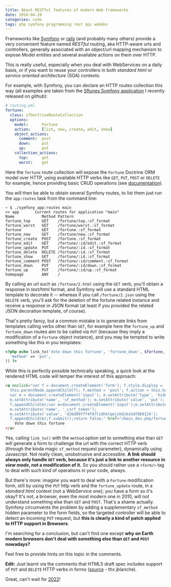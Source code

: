 ```yaml
---
title: About RESTful features of modern Web frameworks
date: 2010-04-28
categories: code
tags: php symfony programming rest api webdev
---
```


Frameworks like [Symfony](http://www.symfony-project.org/) or [rails](http://rubyonrails.org/) (and probably many others) provide a very convenient feature named *RESTful* routing, aka HTTP-aware urls and controllers, generally associated with an object/url mapping mechanism to expose Model entities and several available actions on them over HTTP.

This is really useful, especially when you deal with WebServices on a daily basis, or if you want to reuse your controllers in both *standard html* or *service oriented architecture* (SOA) contexts.

For example, with Symfony, you can declare an HTTP routes collection this way (all examples are taken from the [Sftunes Symfony application](http://github.com/n1k0/sftunes) I recently released on *github*):

```yaml
# routing.yml
fortune:
  class: sfDoctrineRouteCollection
  options:
    model:      Fortune
    action:     [list, new, create, edit, show]
    object_actions:
      comment:  post
      down:     put
      up:       put
    collection_actions:
      top:      get
      worst:    get
```

Here the `fortune` route collection will expose the `Fortune` Doctrine ORM model over HTTP, using available HTTP verbs like `GET`, `PUT`, `POST` or `DELETE` for example, hence providing basic CRUD operations (see [documentation](http://www.symfony-project.org/reference/1_4/en/10-Routing#chapter_10_sfroutecollection)).

You will then be able to obtain several Symfony routes, to list them just run the `app:routes` task from the command line:

    ~ $ ./symfony app:routes main
    >> app       Current routes for application "main"
    Name            Method Pattern
    fortune_top     GET    /fortune/top.:sf_format
    fortune_worst   GET    /fortune/worst.:sf_format
    fortune         GET    /fortune.:sf_format
    fortune_new     GET    /fortune/new.:sf_format
    fortune_create  POST   /fortune.:sf_format
    fortune_edit    GET    /fortune/:id/edit.:sf_format
    fortune_update  PUT    /fortune/:id.:sf_format
    fortune_delete  DELETE /fortune/:id.:sf_format
    fortune_show    GET    /fortune/:id.:sf_format
    fortune_comment POST   /fortune/:id/comment.:sf_format
    fortune_down    PUT    /fortune/:id/down.:sf_format
    fortune_up      PUT    /fortune/:id/up.:sf_format
    homepage        ANY    /

By calling an url such as `/fortune/2.html` using the `GET` verb, you'll obtain a response in *text/html* format, and Symfony will use a standard HTML template to decorate it -- whereas if you call `/fortune/2.json` using the `DELETE` verb, you'll ask for the deletion of the fortune related instance and receive a response in JSON format (at least if you provided the related JSON decoration template, of course).

That's pretty fancy, but a common mistake is to generate links from templates calling verbs other than `GET`, for example here the `fortune_up` and `fortune_down` routes aim to be called via `PUT` (because they imply a modification of a `Fortune` object instance), and you may be tempted to write something like this in you templates:

```php
<?php echo link_to('Vote down this fortune', 'fortune_down', $fortune, array(
  'method' => 'put',
)) ?>
```

While this is perfectly possible technically speaking, a quick look at the rendered HTML code will temper the interest of this approach:

```html
<a onclick="var f = document.createElement('form'); f.style.display = 'none';
  this.parentNode.appendChild(f); f.method = 'post'; f.action = this.href;
  var m = document.createElement('input'); m.setAttribute('type', 'hidden');
  m.setAttribute('name', 'sf_method'); m.setAttribute('value', 'put');
  f.appendChild(m);var m=document.createElement('input');m.setAttribute('type', 'hidden');
  m.setAttribute('name', '_csrf_token');
  m.setAttribute('value', 'd26d99f7f4f97lsdhklqejshdjkshdf860124');
  f.appendChild(m);f.submit();return false;" href="/main_dev.php/fortune/19/down">
    Vote down this fortune
</a>
```

Yes, calling `link_to()` with the `method` option set to something else than `GET` will generate a form to challenge the url with the correct HTTP verb (through the kinda magic `sf_method` request parameter), dynamically using Javascript. Not really clean, unobstrusive and accessible. **A link should always only handle `GET` verb, because it's just a link to another resource in *view mode*, not a modification of it.** So you should rather use a `<form/>` tag to deal with such kind of operations in your code, always.

But there's more: imagine you want to deal with a `Fortune` modification form, still by using the `PUT` http verb and the `fortune_update` route, in a *standard html* context (not a WebService one); you have a form so it's okay? It's not, a browser, even the most modern one in 2010, will not understand something else than `GET` and `POST`. That's a shame actually. Symfony circumvents the problem by adding a supplementary `sf_method` hidden parameter to the form fields, so the targeted controller will be able to detect an incoming `PUT` request, but **this is clearly a kind of patch applied to HTTP support in Browsers**.

I'm searching for a conclusion, but  can't find one except **why on Earth modern browsers don't deal with something else than `GET` and `POST` nowadays?**

Feel free to provide hints on this topic in the comments.

**Edit:** Just learnt via the comments that HTML5 draft spec includes support of `PUT` and `DELETE` HTTP verbs in forms ([source](http://bradley-holt.com/2009/07/html-5-http-methods-rest/) - thx jblanche).

Great, can't wait for [2022](http://www.webmonkey.com/2008/09/html_5_won_t_be_ready_until_2022dot_yes__2022dot/)!
